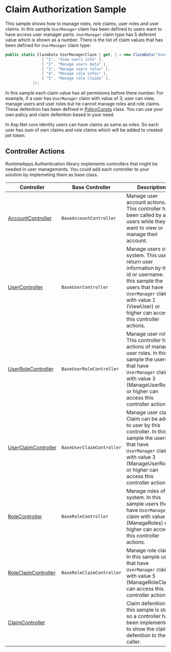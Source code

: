 # Claim Authorization Sample

This sample shows how to manage roles, role claims, user roles and user claims. In this sample `UserManager` claim has been defined to users want to have access user manager parts. `UserManager` claim type has 5 deferent value which is shown as a number. There is the list of claim values that has been defined for `UserManager` claim type:

```cs
public static ClaimData UserManagerClaim { get; } = new ClaimData("UserManager", "Claims of users access to managing users", new Dictionary<string, string>() {
                { "1", "View users info" },
                { "2", "Manage users data" },
                { "3", "Manage users roles" },
                { "4", "Manage role infos" },
                { "5", "Manage role claims" },
            });
```

In this sample each claim value has all permisions before there number. For example, if a user has `UserManager` claim with value of 3, user can view, manage users and user roles but he cannot manage roles and role claims. These defenition has been defined in [PolicyConsts](./PolicyConsts.cs) class. You can use your own palicy and claim defenition based in your need.

In Asp.Net core identity users can have claims as same as roles. So each user has sum of own claims and role claims which will be added to created jwt token. 

## Controller Actions

RuntimeApps.Authentication library implements controllers that might be needed in user managements. You could add each controller to your solution by implemeting them as base class.

Controller | Base Controller | Description
--- | --- | ---
[AccountController](./Controllers/AccountController.cs) | `BaseAccountController` | Manage user account actions. This controller has been called by all users while they want to view or manage their account.
[UserController](./Controllers/UserController.cs) | `BaseUserController` | Manage users of system. This user return user information by their id or username. In this sample the users that have `UserManager` claim with value 1 (ViewUser) or higher can access this controller actions.
[UserRoleController](./Controllers/UserRoleController.cs) | `BaseUserRoleController` | Manage user roles. This controller has actions of managing user roles. In this sample the users that have `UserManager` claim with value 3 (ManageUserRoles) or higher can access this controller actions.
[UserClaimController](./Controllers/UserClaimController.cs) | `BaseUserClaimController` | Manage user claims. Claim can be added to user by this controller. In this sample the users that have `UserManager` claim with value 3 (ManageUserRoles) or higher can access this controller actions.
[RoleController](./Controllers/RoleController.cs) | `BaseRoleController` | Manage roles of system. In this sample users that have `UserManager` claim with value 4 (ManageRoles) or higher can access this controller actions.
[RoleClaimController](./Controllers/RoleClaimController.cs) | `BaseRoleClaimController` | Manage role claims. In this sample users that have `UserManager` claim with value 5 (ManageRoleClaims) can access this controller actions.
[ClaimController](./Controllers/ClaimController.cs) | | Claim defenition in this sample is static, so a controller has been implemented to show the claim defenition to the API caller.
